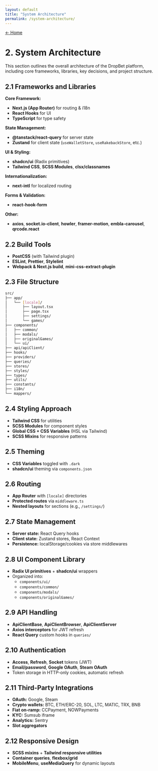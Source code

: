 ```yaml
---
layout: default
title: "System Architecture"
permalink: /system-architecture/
---
```


[← Home](/)

# 2. System Architecture

This section outlines the overall architecture of the DropBet platform, including core frameworks, libraries, key decisions, and project structure.

## 2.1 Frameworks and Libraries

**Core Framework:**  
- **Next.js (App Router)** for routing & i18n  
- **React Hooks** for UI  
- **TypeScript** for type safety  

**State Management:**  
- **@tanstack/react-query** for server state  
- **Zustand** for client state (`useWalletStore`, `useRakebackStore`, etc.)

**UI & Styling:**  
- **shadcn/ui** (Radix primitives)  
- **Tailwind CSS**, **SCSS Modules**, **clsx/classnames**

**Internationalization:**  
- **next-intl** for localized routing

**Forms & Validation:**  
- **react-hook-form**

**Other:**  
- **axios**, **socket.io-client**, **howler**, **framer-motion**, **embla-carousel**, **qrcode.react**

## 2.2 Build Tools

- **PostCSS** (with Tailwind plugin)  
- **ESLint**, **Prettier**, **Stylelint**  
- **Webpack & Next.js build**, **mini-css-extract-plugin**

## 2.3 File Structure

```bash
src/
├── app/
│   └── [locale]/
│       ├── layout.tsx
│       ├── page.tsx
│       ├── settings/
│       └── games/
├── components/
│   ├── common/
│   ├── modals/
│   ├── originalGames/
│   └── ui/
├── api/apiClient/
├── hooks/
├── providers/
├── queries/
├── stores/
├── styles/
├── types/
├── utils/
├── constants/
├── i18n/
└── mappers/
```
## 2.4 Styling Approach

- **Tailwind CSS** for utilities  
- **SCSS Modules** for component styles  
- **Global CSS + CSS Variables** (HSL via Tailwind)  
- **SCSS Mixins** for responsive patterns  

## 2.5 Theming

- **CSS Variables** toggled with `.dark`  
- **shadcn/ui** theming via `components.json`  

## 2.6 Routing

- **App Router** with `[locale]` directories  
- **Protected routes** via `middleware.ts`  
- **Nested layouts** for sections (e.g., `/settings/`)  

## 2.7 State Management

- **Server state:** React Query hooks  
- **Client state:** Zustand stores, React Context  
- **Persistence:** localStorage/cookies via store middlewares  

## 2.8 UI Component Library

- **Radix UI primitives** + **shadcn/ui** wrappers  
- Organized into:
  - `components/ui/`  
  - `components/common/`  
  - `components/modals/`  
  - `components/originalGames/`  

## 2.9 API Handling

- **ApiClientBase**, **ApiClientBrowser**, **ApiClientServer**  
- **Axios interceptors** for JWT refresh  
- **React Query** custom hooks in `queries/`  

## 2.10 Authentication

- **Access**, **Refresh**, **Socket** tokens (JWT)  
- **Email/password**, **Google OAuth**, **Steam OAuth**  
- Token storage in HTTP-only cookies, automatic refresh  

## 2.11 Third-Party Integrations

- **OAuth:** Google, Steam  
- **Crypto wallets:** BTC, ETH/ERC-20, SOL, LTC, MATIC, TRX, BNB  
- **Fiat on-ramp:** CCPayment, NOWPayments  
- **KYC:** Sumsub iframe  
- **Analytics:** Sentry  
- **Slot aggregators**  

## 2.12 Responsive Design

- **SCSS mixins** + **Tailwind responsive utilities**  
- **Container queries**, **flexbox/grid**  
- **MobileMenu**, **useMediaQuery** for dynamic layouts  

